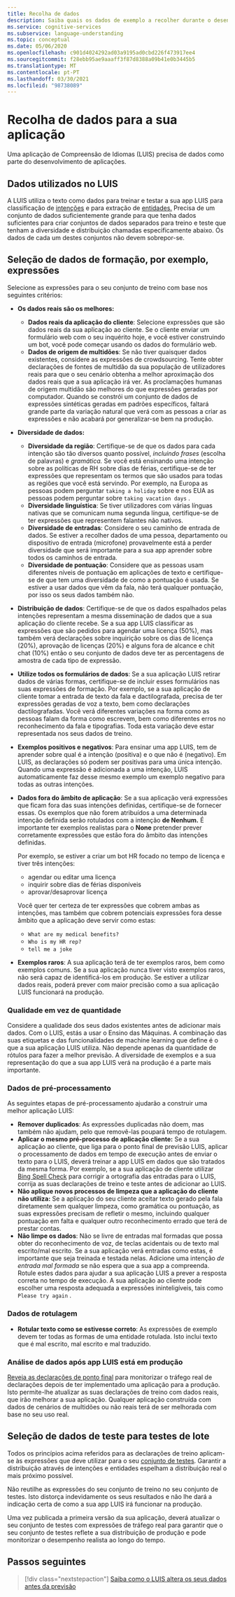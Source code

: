 ```yaml
---
title: Recolha de dados
description: Saiba quais os dados de exemplo a recolher durante o desenvolvimento da sua app
ms.service: cognitive-services
ms.subservice: language-understanding
ms.topic: conceptual
ms.date: 05/06/2020
ms.openlocfilehash: c901d4024292ad03a9195ad0cbd226f473917ee4
ms.sourcegitcommit: f28ebb95ae9aaaff3f87d8388a09b41e0b3445b5
ms.translationtype: MT
ms.contentlocale: pt-PT
ms.lasthandoff: 03/30/2021
ms.locfileid: "98738089"
---
```

# <a name="data-collection-for-your-app"></a>Recolha de dados para a sua aplicação

Uma aplicação de Compreensão de Idiomas (LUIS) precisa de dados como parte do desenvolvimento de aplicações.

## <a name="data-used-in-luis"></a>Dados utilizados no LUIS

A LUIS utiliza o texto como dados para treinar e testar a sua app LUIS para classificação de [intenções](luis-concept-intent.md) e para extração de [entidades.](luis-concept-entity-types.md) Precisa de um conjunto de dados suficientemente grande para que tenha dados suficientes para criar conjuntos de dados separados para treino e teste que tenham a diversidade e distribuição chamadas especificamente abaixo.  Os dados de cada um destes conjuntos não devem sobrepor-se.

## <a name="training-data-selection-for-example-utterances"></a>Seleção de dados de formação, por exemplo, expressões

Selecione as expressões para o seu conjunto de treino com base nos seguintes critérios:

* **Os dados reais são os melhores:**
    * **Dados reais da aplicação do cliente**: Selecione expressões que são dados reais da sua aplicação ao cliente.  Se o cliente enviar um formulário web com o seu inquérito hoje, e você estiver construindo um bot, você pode começar usando os dados do formulário web.
    * **Dados de origem de multidões**: Se não tiver quaisquer dados existentes, considere as expressões de crowdsourcing.  Tente obter declarações de fontes de multidão da sua população de utilizadores reais para que o seu cenário obtenha a melhor aproximação dos dados reais que a sua aplicação irá ver. As proclamações humanas de origem multidão são melhores do que expressões geradas por computador.  Quando se constrói um conjunto de dados de expressões sintéticas geradas em padrões específicos, faltará grande parte da variação natural que verá com as pessoas a criar as expressões e não acabará por generalizar-se bem na produção.
* **Diversidade de dados:**
    * **Diversidade da região**: Certifique-se de que os dados para cada intenção são tão diversos quanto possível, _incluindo frases_ (escolha de palavras) e _gramática._  Se você está ensinando uma intenção sobre as políticas de RH sobre dias de férias, certifique-se de ter expressões que representam os termos que são usados para todas as regiões que você está servindo.  Por exemplo, na Europa as pessoas podem perguntar `taking a holiday` sobre e nos EUA as pessoas podem perguntar sobre `taking vacation days` .
    * **Diversidade linguística**: Se tiver utilizadores com várias línguas nativas que se comunicam numa segunda língua, certifique-se de ter expressões que representem falantes não nativos.
    * **Diversidade de entradas**: Considere o seu caminho de entrada de dados. Se estiver a recolher dados de uma pessoa, departamento ou dispositivo de entrada (microfone) provavelmente está a perder diversidade que será importante para a sua app aprender sobre todos os caminhos de entrada.
    * **Diversidade de pontuação**: Considere que as pessoas usam diferentes níveis de pontuação em aplicações de texto e certifique-se de que tem uma diversidade de como a pontuação é usada. Se estiver a usar dados que vêm da fala, não terá qualquer pontuação, por isso os seus dados também não.
* **Distribuição de dados**: Certifique-se de que os dados espalhados pelas intenções representam a mesma disseminação de dados que a sua aplicação do cliente recebe. Se a sua app LUIS classificar as expressões que são pedidos para agendar uma licença (50%), mas também verá declarações sobre inquirição sobre os dias de licença (20%), aprovação de licenças (20%) e alguns fora de alcance e chit chat (10%) então o seu conjunto de dados deve ter as percentagens de amostra de cada tipo de expressão.
* **Utilize todos os formulários de dados**: Se a sua aplicação LUIS retirar dados de várias formas, certifique-se de incluir esses formulários nas suas expressões de formação. Por exemplo, se a sua aplicação de cliente tomar a entrada de texto da fala e dactilografada, precisa de ter expressões geradas de voz a texto, bem como declarações dactilografadas.  Você verá diferentes variações na forma como as pessoas falam da forma como escrevem, bem como diferentes erros no reconhecimento da fala e tipografias.  Toda esta variação deve estar representada nos seus dados de treino.
* **Exemplos positivos e negativos**: Para ensinar uma app LUIS, tem de aprender sobre qual é a intenção (positiva) e o que não é (negativo). Em LUIS, as declarações só podem ser positivas para uma única intenção. Quando uma expressão é adicionada a uma intenção, LUIS automaticamente faz desse mesmo exemplo um exemplo negativo para todas as outras intenções.
* **Dados fora do âmbito de aplicação**: Se a sua aplicação verá expressões que ficam fora das suas intenções definidas, certifique-se de fornecer essas. Os exemplos que não forem atribuídos a uma determinada intenção definida serão rotulados com a intenção **de Nenhum.**  É importante ter exemplos realistas para o **None** pretender prever corretamente expressões que estão fora do âmbito das intenções definidas.

    Por exemplo, se estiver a criar um bot HR focado no tempo de licença e tiver três intenções:
    * agendar ou editar uma licença
    * inquirir sobre dias de férias disponíveis
    * aprovar/desaprovar licença

    Você quer ter certeza de ter expressões que cobrem ambas as intenções, mas também que cobrem potenciais expressões fora desse âmbito que a aplicação deve servir como estas:
    * `What are my medical benefits?`
    * `Who is my HR rep?`
    * `tell me a joke`
* **Exemplos raros**: A sua aplicação terá de ter exemplos raros, bem como exemplos comuns.  Se a sua aplicação nunca tiver visto exemplos raros, não será capaz de identificá-los em produção. Se estiver a utilizar dados reais, poderá prever com maior precisão como a sua aplicação LUIS funcionará na produção.

### <a name="quality-instead-of-quantity"></a>Qualidade em vez de quantidade

Considere a qualidade dos seus dados existentes antes de adicionar mais dados.  Com o LUIS, estás a usar o Ensino das Máquinas.  A combinação das suas etiquetas e das funcionalidades de machine learning que define é o que a sua aplicação LUIS utiliza.  Não depende apenas da quantidade de rótulos para fazer a melhor previsão.  A diversidade de exemplos e a sua representação do que a sua app LUIS verá na produção é a parte mais importante.

### <a name="preprocessing-data"></a>Dados de pré-processamento

As seguintes etapas de pré-processamento ajudarão a construir uma melhor aplicação LUIS:

* **Remover duplicados**: As expressões duplicadas não doem, mas também não ajudam, pelo que removê-las poupará tempo de rotulagem.
* **Aplicar o mesmo pré-processo de aplicação cliente:** Se a sua aplicação ao cliente, que liga para o ponto final de previsão LUIS, aplicar o processamento de dados em tempo de execução antes de enviar o texto para o LUIS, deverá treinar a app LUIS em dados que são tratados da mesma forma. Por exemplo, se a sua aplicação de cliente utilizar [Bing Spell Check](../bing-spell-check/overview.md) para corrigir a ortografia das entradas para o LUIS, corrija as suas declarações de treino e teste antes de adicionar ao LUIS.
* **Não aplique novos processos de limpeza que a aplicação do cliente não utiliza:** Se a aplicação do seu cliente aceitar texto gerado pela fala diretamente sem qualquer limpeza, como gramática ou pontuação, as suas expressões precisam de refletir o mesmo, incluindo qualquer pontuação em falta e qualquer outro reconhecimento errado que terá de prestar contas.
* **Não limpe os dados**: Não se livre de entradas mal formadas que possa obter do reconhecimento de voz, de teclas acidentais ou de texto mal escrito/mal escrito. Se a sua aplicação verá entradas como estas, é importante que seja treinada e testada nelas. Adicione uma intenção _de entrada mal formada_ se não espera que a sua app a compreenda. Rotule estes dados para ajudar a sua aplicação LUIS a prever a resposta correta no tempo de execução. A sua aplicação ao cliente pode escolher uma resposta adequada a expressões ininteligíveis, tais como `Please try again` .

### <a name="labeling-data"></a>Dados de rotulagem

* **Rotular texto como se estivesse correto**: As expressões de exemplo devem ter todas as formas de uma entidade rotulada. Isto inclui texto que é mal escrito, mal escrito e mal traduzido.

### <a name="data-review-after-luis-app-is-in-production"></a>Análise de dados após app LUIS está em produção

[Reveja as declarações de ponto final](luis-concept-review-endpoint-utterances.md) para monitorizar o tráfego real de declarações depois de ter implementado uma aplicação para a produção.  Isto permite-lhe atualizar as suas declarações de treino com dados reais, que irão melhorar a sua aplicação. Qualquer aplicação construída com dados de cenários de multidões ou não reais terá de ser melhorada com base no seu uso real.

## <a name="test-data-selection-for-batch-testing"></a>Seleção de dados de teste para testes de lote

Todos os princípios acima referidos para as declarações de treino aplicam-se às expressões que deve utilizar para o seu [conjunto de testes](./luis-how-to-batch-test.md). Garantir a distribuição através de intenções e entidades espelham a distribuição real o mais próximo possível.

Não reutilhe as expressões do seu conjunto de treino no seu conjunto de testes. Isto distorça indevidamente os seus resultados e não lhe dará a indicação certa de como a sua app LUIS irá funcionar na produção.

Uma vez publicada a primeira versão da sua aplicação, deverá atualizar o seu conjunto de testes com expressões de tráfego real para garantir que o seu conjunto de testes reflete a sua distribuição de produção e pode monitorizar o desempenho realista ao longo do tempo.

## <a name="next-steps"></a>Passos seguintes

> [!div class="nextstepaction"]
> [Saiba como o LUIS altera os seus dados antes da previsão](luis-concept-data-alteration.md)